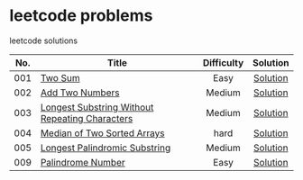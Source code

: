 # leetcode problems
leetcode solutions


|No. |           Title                                                                                 |Difficulty|    Solution                                               |
|:--:|-------------------------------------------------------------------------------------------------|:--------:|:---------------------------------------------------------:|
|001 |[Two Sum](https://leetcode.com/problems/two-sum/)                                                | Easy     | [Solution](/solutions/001_twoSum.py)                      |
|002 |[Add Two Numbers](https://leetcode.com/problems/add-two-numbers/)                                | Medium   | [Solution](/solutions/002_addTwoNumbers.py)               |
|003 |[Longest Substring Without Repeating Characters](https://leetcode.com/problems/longest-substring-without-repeating-characters/)  |   Medium     | [Solution](/solutions/003_longestSubstringWithoutRepeatingCharacters.py)  |
|004 |[Median of Two Sorted Arrays](https://leetcode.com/problems/median-of-two-sorted-arrays/)        | hard     | [Solution](/solutions/004_medianOfTwoSortedArrays.py)     |
|005 |[Longest Palindromic Substring](https://leetcode.com/problems/longest-palindromic-substring/)    | Medium   | [Solution](/solutions/005_longestPalindromicSubstring.py) |
|009 |[Palindrome Number](https://leetcode.com/problems/palindrome-number/)                            | Easy     | [Solution](/solutions/009_palindromeNumber.py)            |
